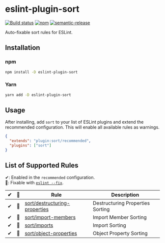 # eslint-plugin-sort

[![Build status](https://github.com/mskelton/eslint-plugin-sort/workflows/Build/badge.svg)](https://github.com/mskelton/eslint-plugin-sort/actions)
[![npm](https://img.shields.io/npm/v/eslint-plugin-sort)](https://www.npmjs.com/package/eslint-plugin-sort)
[![semantic-release](https://img.shields.io/badge/%20%20%F0%9F%93%A6%F0%9F%9A%80-semantic--release-e10079.svg)](https://github.com/semantic-release/semantic-release)

Auto-fixable sort rules for ESLint.

## Installation

### npm

```sh
npm install -D eslint-plugin-sort
```

### Yarn

```sh
yarn add -D eslint-plugin-sort
```

## Usage

After installing, add `sort` to your list of ESLint plugins and extend the
recommended configuration. This will enable all available rules as warnings.

```json
{
  "extends": "plugin:sort/recommended",
  "plugins": ["sort"]
}
```

## List of Supported Rules

✔: Enabled in the `recommended` configuration.\
🔧: Fixable with [`eslint --fix`](https://eslint.org/docs/user-guide/command-line-interface#fixing-problems).

|  ✔  | 🔧  | Rule                                                                    | Description                      |
| :-: | :-: | ----------------------------------------------------------------------- | -------------------------------- |
|  ✔  | 🔧  | [sort/destructuring-properties](docs/rules/destructuring-properties.md) | Destructuring Properties Sorting |
|  ✔  | 🔧  | [sort/import-members](docs/rules/import-members.md)                     | Import Member Sorting            |
|  ✔  | 🔧  | [sort/imports](docs/rules/imports.md)                                   | Import Sorting                   |
|  ✔  | 🔧  | [sort/object-properties](docs/rules/object-properties.md)               | Object Property Sorting          |
